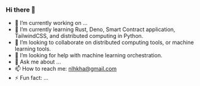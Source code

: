 ### Hi there 👋

- 🔭 I’m currently working on ...
- 🌱 I’m currently learning Rust, Deno, Smart Contract application, TailwindCSS, and distributed computing in Python.
- 👯 I’m looking to collaborate on distributed computing tools, or machine learning tools.
- 🤔 I’m looking for help with machine learning orchestration.
- 💬 Ask me about ...
- 📫 How to reach me: nlhkha@gmail.com
- ⚡ Fun fact: ...
